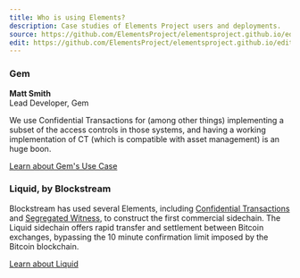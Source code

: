 ```yaml
---
title: Who is using Elements?
description: Case studies of Elements Project users and deployments.
source: https://github.com/ElementsProject/elementsproject.github.io/edit/hexo/source/case-studies/index.md
edit: https://github.com/ElementsProject/elementsproject.github.io/edit/hexo/source/case-studies/index.md
---
```


### Gem
<div class="ui icon message">
  <i class="icon quote"></i>
  <div class="content">
    <div class="ui comments">
      <div class="comment">
        <div class="content">
          <strong class="author">Matt Smith</strong>
          <div class="metadata">Lead Developer, Gem</div>
          <div class="text">
            <!-- <p>We're currently prototyping blockchain-based
            systems that track ownership of arbitrary asset classes. While we're
            also working with other technologies that apply asset issuance as a
            protocol on top of a blockchain network like OpenAssets, there are
            features required for some applications that we can only get out of
            native, consensus-enforced asset management.</p> -->
            <p>We use Confidential Transactions for (among other things)
            implementing a subset of the access controls in those systems, and
            having a working implementation of CT (which is compatible with asset
            management) is an huge boon.</p>
          </div>
        </div>
      </div>
    </div>
  </div>
</div>

<a href="/case-studies/gem" class="ui button huge primary">Learn about Gem's Use Case<i class="ui icon chevron right"></i></a>

### Liquid, by Blockstream
Blockstream has used several Elements, including [Confidential Transactions](/elements/confidential-transactions) and [Segregated Witness](/elements/segregated-witness), to construct the first commercial sidechain.  The Liquid sidechain offers rapid transfer and settlement between Bitcoin exchanges, bypassing the 10 minute confirmation limit imposed by the Bitcoin blockchain.

<a href="/sidechains/liquid" class="ui button huge primary">Learn about Liquid<i class="ui icon chevron right"></i></a>


<!-- ### Rootstock

### Gem -->
